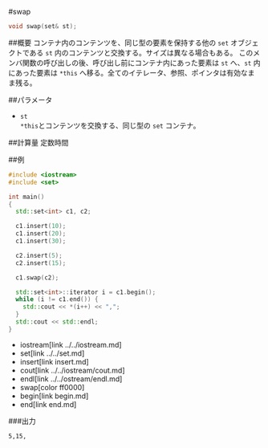 #swap
```cpp
void swap(set& st);
```

##概要
コンテナ内のコンテンツを、同じ型の要素を保持する他の `set` オブジェクトである `st` 内のコンテンツと交換する。サイズは異なる場合もある。 
このメンバ関数の呼び出しの後、呼び出し前にコンテナ内にあった要素は `st` へ、`st` 内にあった要素は `*this` へ移る。全てのイテレータ、参照、ポインタは有効なまま残る。 


##パラメータ
- `st`  
	`*this`とコンテンツを交換する、同じ型の `set` コンテナ。


##計算量
定数時間


##例
```cpp
#include <iostream>
#include <set>

int main()
{
  std::set<int> c1, c2;

  c1.insert(10);
  c1.insert(20);
  c1.insert(30);

  c2.insert(5);
  c2.insert(15);

  c1.swap(c2);

  std::set<int>::iterator i = c1.begin();
  while (i != c1.end()) {
    std::cout << *(i++) << ",";
  }
  std::cout << std::endl;
}
```
* iostream[link ../../iostream.md]
* set[link ../../set.md]
* insert[link insert.md]
* cout[link ../../iostream/cout.md]
* endl[link ../../ostream/endl.md]
* swap[color ff0000]
* begin[link begin.md]
* end[link end.md]

###出力
```
5,15,
```

